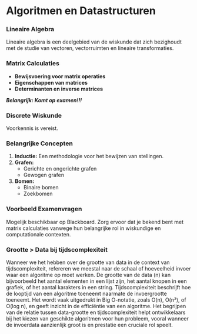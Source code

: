 # Algoritmen en Datastructuren

### Lineaire Algebra
Lineaire algebra is een deelgebied van de wiskunde dat zich bezighoudt met de studie van vectoren, vectorruimten en lineaire transformaties.

### Matrix Calculaties
- **Bewijsvoering voor matrix operaties**
- **Eigenschappen van matrices**
- **Determinanten en inverse matrices**

**_Belangrijk: Komt op examen!!!_**

### Discrete Wiskunde
Voorkennis is vereist.

### Belangrijke Concepten
1. **Inductie:** Een methodologie voor het bewijzen van stellingen.
2. **Grafen:**
   - Gerichte en ongerichte grafen
   - Gewogen grafen
3. **Bomen:**
   - Binaire bomen
   - Zoekbomen

### Voorbeeld Examenvragen
Mogelijk beschikbaar op Blackboard. Zorg ervoor dat je bekend bent met matrix calculaties vanwege hun belangrijke rol in wiskundige en computationale contexten.

### Grootte > Data bij tijdscomplexiteit
Wanneer we het hebben over de grootte van data in de context van tijdscomplexiteit, refereren we meestal naar de schaal of hoeveelheid invoer waar een algoritme op moet werken. De grootte van de data (n) kan bijvoorbeeld het aantal elementen in een lijst zijn, het aantal knopen in een grafiek, of het aantal karakters in een string. Tijdscomplexiteit beschrijft hoe de looptijd van een algoritme toeneemt naarmate de invoergrootte toeneemt. Het wordt vaak uitgedrukt in Big O-notatie, zoals O(n), O(n²), of O(log n), en geeft inzicht in de efficiëntie van een algoritme. Het begrijpen van de relatie tussen data-grootte en tijdscomplexiteit helpt ontwikkelaars bij het kiezen van geschikte algoritmen voor hun probleem, vooral wanneer de invoerdata aanzienlijk groot is en prestatie een cruciale rol speelt.